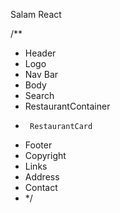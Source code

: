 Salam React

/\*\*

- Header
- Logo
- Nav Bar
- Body
- Search
- RestaurantContainer
-      RestaurantCard
- Footer
- Copyright
- Links
- Address
- Contact
- \*/
